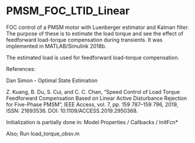 # PMSM_FOC_LTID_Linear
FOC control of a PMSM motor with Luenberger estimator and Kalman filter. The purpose of these is to estimate the load torque and see the effect of feedforward load-torque compensation during transients.
It was implemented in MATLAB/Simulink 2018b.

The estimated load is used for feedforward load-torque compensation.

References: 

Dan Simon - Optimal State Estimation

Z. Kuang, B. Du, S. Cui, and C. C. Chan, “Speed Control of Load Torque Feedforward Compensation Based on Linear Active Disturbance Rejection for Five-Phase PMSM”, IEEE Access, vol. 7, pp. 159 787–159 796, 2019, ISSN: 21693536. DOI: 10.1109/ACCESS.2019.2950368.

Initialization is partially done in: Model Properties / Callbacks / InitFcn*

Also; Run load_torque_obsv.m
